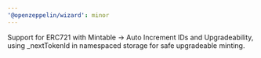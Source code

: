 ```yaml
---
'@openzeppelin/wizard': minor
---
```


Support for ERC721 with Mintable → Auto Increment IDs and Upgradeability, using \_nextTokenId in namespaced storage for safe upgradeable minting.
